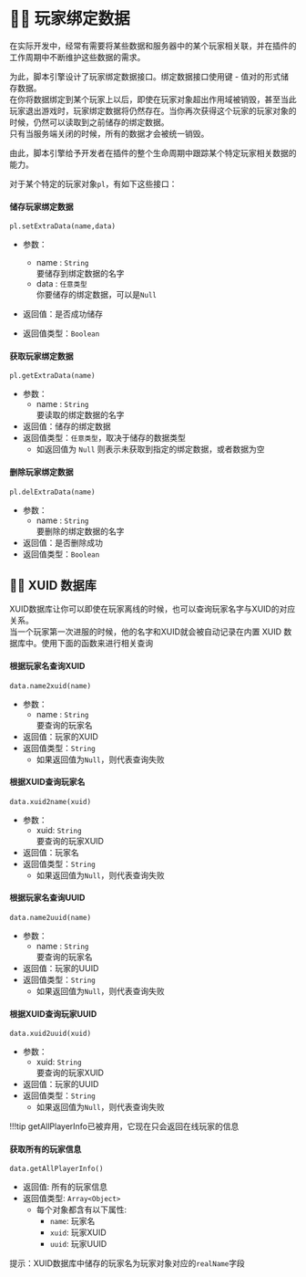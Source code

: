 # 🏃‍♂️ 玩家绑定数据

在实际开发中，经常有需要将某些数据和服务器中的某个玩家相关联，并在插件的工作周期中不断维护这些数据的需求。  

为此，脚本引擎设计了玩家绑定数据接口。绑定数据接口使用键 - 值对的形式储存数据。    
在你将数据绑定到某个玩家上以后，即使在玩家对象超出作用域被销毁，甚至当此玩家退出游戏时，玩家绑定数据将仍然存在。当你再次获得这个玩家的玩家对象的时候，仍然可以读取到之前储存的绑定数据。  
只有当服务端关闭的时候，所有的数据才会被统一销毁。

由此，脚本引擎给予开发者在插件的整个生命周期中跟踪某个特定玩家相关数据的能力。  



对于某个特定的玩家对象`pl`，有如下这些接口：

#### 储存玩家绑定数据

`pl.setExtraData(name,data)`

- 参数：
  - name : `String`  
    要储存到绑定数据的名字
  - data : `任意类型`  
    你要储存的绑定数据，可以是`Null`

- 返回值：是否成功储存
- 返回值类型：`Boolean` 



#### 获取玩家绑定数据

`pl.getExtraData(name)`

- 参数：
  - name : `String`  
    要读取的绑定数据的名字
- 返回值：储存的绑定数据
- 返回值类型：`任意类型`，取决于储存的数据类型
  -  如返回值为 `Null` 则表示未获取到指定的绑定数据，或者数据为空



#### 删除玩家绑定数据

`pl.delExtraData(name)`

- 参数：
  - name : `String`  
    要删除的绑定数据的名字
- 返回值：是否删除成功
- 返回值类型：`Boolean`



## 👨‍💻 XUID 数据库

XUID数据库让你可以即使在玩家离线的时候，也可以查询玩家名字与XUID的对应关系。  
当一个玩家第一次进服的时候，他的名字和XUID就会被自动记录在内置 XUID 数据库中。使用下面的函数来进行相关查询

#### 根据玩家名查询XUID

`data.name2xuid(name)`

- 参数：
  - name : `String`  
    要查询的玩家名
- 返回值：玩家的XUID
- 返回值类型：`String`
  - 如果返回值为`Null`，则代表查询失败



#### 根据XUID查询玩家名

`data.xuid2name(xuid)`

- 参数：
  - xuid: `String`  
    要查询的玩家XUID
- 返回值：玩家名
- 返回值类型：`String`
  - 如果返回值为`Null`，则代表查询失败



#### 根据玩家名查询UUID

`data.name2uuid(name)`

- 参数：
  - name : `String`  
    要查询的玩家名
- 返回值：玩家的UUID
- 返回值类型：`String`
  - 如果返回值为`Null`，则代表查询失败



#### 根据XUID查询玩家UUID

`data.xuid2uuid(xuid)`

- 参数：
  - xuid: `String`  
    要查询的玩家XUID
- 返回值：玩家的UUID
- 返回值类型：`String`
  - 如果返回值为`Null`，则代表查询失败


!!!tip
    getAllPlayerInfo已被弃用，它现在只会返回在线玩家的信息
#### 获取所有的玩家信息

`data.getAllPlayerInfo()`

- 返回值: 所有的玩家信息
- 返回值类型: `Array<Object>`
  - 每个对象都含有以下属性:
    - `name`: 玩家名
    - `xuid`: 玩家XUID
    - `uuid`: 玩家UUID



提示：XUID数据库中储存的玩家名为玩家对象对应的`realName`字段
